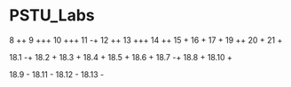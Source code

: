 # PSTU_Labs

8 ++
9 +++
10 +++
11 -+
12 ++
13 +++
14 ++
15 +
16 +
17 +
19 ++
20 +
21 +

18.1 -+ 18.2 + 18.3 + 18.4 + 18.5 + 
18.6 + 18.7 -+ 18.8 + 18.10 + 

18.9 - 18.11 - 18.12 - 18.13 - 


